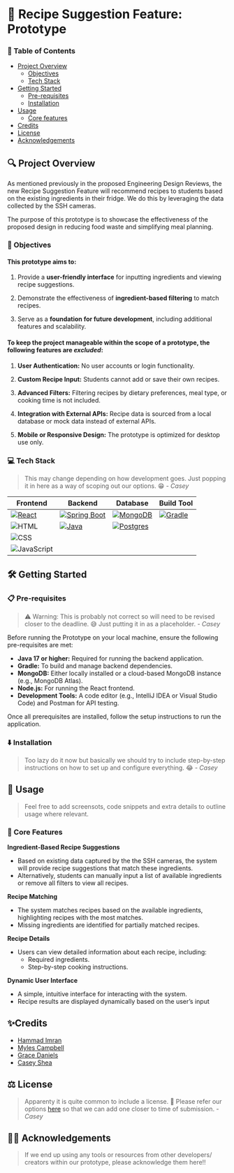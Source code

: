 # 🍲 Recipe Suggestion Feature: Prototype

### 📖 Table of Contents
- [Project Overview](#-project-overview)
    - [Objectives](#-objectives)
    - [Tech Stack](#-tech-stack)
- [Getting Started](#️-getting-started)
    - [Pre-requisites](#-pre-requisites)
    - [Installation](#️-installation)
- [Usage](#-usage)
    - [Core features](#-core-features)
- [Credits](#credits)
- [License](#️-license)
- [Acknowledgements](#-acknowledgements)

## 🔍 Project Overview
As mentioned previously in the proposed Engineering Design Reviews, the new Recipe Suggestion Feature will recommend recipes to students based on the existing ingredients in their fridge. We do this by leveraging the data collected by the SSH cameras.

The purpose of this prototype is to showcase the effectiveness of the proposed design in reducing food waste and simplifying meal planning.

### 🎯 Objectives
#### This prototype aims to:
1. Provide a **user-friendly interface** for inputting ingredients and viewing recipe suggestions.

2. Demonstrate the effectiveness of **ingredient-based filtering** to match recipes.

3. Serve as a **foundation for future development**, including additional features and scalability.

#### To keep the project manageable within the scope of a prototype, the following features are ***excluded***:
1. **User Authentication:** No user accounts or login functionality.

2. **Custom Recipe Input:** Students cannot add or save their own recipes.

3. **Advanced Filters:** Filtering recipes by dietary preferences, meal type, or cooking time is not included.

4. **Integration with External APIs:** Recipe data is sourced from a local database or mock data instead of external APIs.

5. **Mobile or Responsive Design:** The prototype is optimized for desktop use only.

### 💻 Tech Stack
> This may change depending on how development goes. Just popping it in here as a way of scoping out our options. 😁 *- Casey*

| **Frontend**            | **Backend**             | **Database**          | **Build Tool**       |
|--------------------------|-------------------------|------------------------|-----------------------|
| [![React][React.js]][React-url] | [![Spring Boot][Spring_boot]][Spring_boot-url] | [![MongoDB][MongoDB]][MongoDB-url] | [![Gradle][Gradle]][Gradle-url] |
| ![HTML]                 | [![Java][Java]][Java-url] | [![Postgres][Postgres]][Postgres-url] |                       |
| ![CSS]                  |                         |                        |                       |
| ![JavaScript]           |                         |                        |                       |


## 🛠️ Getting Started

### 📋 Pre-requisites
> ⚠️ Warning: This is probably not correct so will need to be revised closer to the deadline. 😅 Just putting it in as a placeholder. *- Casey*

Before running the Prototype on your local machine, ensure the following pre-requisites are met:

- **Java 17 or higher:** Required for running the backend application.
- **Gradle:** To build and manage backend dependencies.
- **MongoDB:** Either locally installed or a cloud-based MongoDB instance (e.g., MongoDB Atlas).
- **Node.js:** For running the React frontend.
- **Development Tools:** A code editor (e.g., IntelliJ IDEA or Visual Studio Code) and Postman for API testing.

Once all prerequisites are installed, follow the setup instructions to run the application.

### ⬇️ Installation
> Too lazy do it now but basically we should try to include step-by-step instructions on how to set up and configure everything. 😂 *- Casey*
## 📱 Usage
> Feel free to add screensots, code snippets and extra details to outline usage where relevant.

### 🌱 Core Features
**Ingredient-Based Recipe Suggestions**
- Based on existing data captured by the the SSH cameras, the system will provide recipe suggestions that match these ingredients.
- Alternatively, students can manually input a list of available ingredients or remove all filters to view all recipes.

**Recipe Matching**
- The system matches recipes based on the available ingredients, highlighting recipes with the most matches.
- Missing ingredients are identified for partially matched recipes.

**Recipe Details**
- Users can view detailed information about each recipe, including:
    - Required ingredients.
    - Step-by-step cooking instructions.

**Dynamic User Interface**
- A simple, intuitive interface for interacting with the system.
- Recipe results are displayed dynamically based on the user’s input

## ✨Credits
- [Hammad Imran][Hammad-github]
- [Myles Campbell][Myles-github]
- [Grace Daniels][Grace-github]
- [Casey Shea][Casey-github]

## ⚖️ License
> Apparenty it is quite common to include a license. 👀 Please refer our options [here][Choose-license-url] so that we can add one closer to time of submission. *- Casey*

## 🙌🏼 Acknowledgements
> If we end up using any tools or resources from other developers/ creators within our prototype, please acknowledge them here!!


<!-- MARKDOWN LINKS & IMAGES -->
<!-- https://www.markdownguide.org/basic-syntax/#reference-style-links -->

[React.js]: https://img.shields.io/badge/React-20232A?style=for-the-badge&logo=react&logoColor=61DAFB
[React-url]: https://reactjs.org/
[HTML]: https://img.shields.io/badge/html-%23E34F26.svg?style=for-the-badge&logo=html5&logoColor=white
[CSS]: https://img.shields.io/badge/css-%231572B6.svg?style=for-the-badge&logo=css3&logoColor=white
[Javascript]: https://img.shields.io/badge/javascript-%23323330.svg?style=for-the-badge&logo=javascript&logoColor=%23F7DF1E
[Spring_boot]: https://img.shields.io/badge/Spring_boot-%236DB33F.svg?style=for-the-badge&logo=springboot&logoColor=white
[Spring_boot-url]: https://spring.io/projects/spring-boot
[Java]: https://img.shields.io/badge/java-%23ED8B00.svg?style=for-the-badge&logo=openjdk&logoColor=white
[Java-url]: https://www.java.com/
[MongoDB]: https://img.shields.io/badge/MongoDB-%234ea94b.svg?style=for-the-badge&logo=mongodb&logoColor=white
[MongoDB-url]: https://www.mongodb.com/
[Postgres]: https://img.shields.io/badge/postgres-%23316192.svg?style=for-the-badge&logo=postgresql&logoColor=white
[Postgres-url]: https://www.postgresql.org/
[Gradle]: https://img.shields.io/badge/Gradle-02303A.svg?style=for-the-badge&logo=Gradle&logoColor=white
[Gradle-url]: https://gradle.org/

[Hammad-github]: https://github.com/TheHammad7
[Myles-github]: https://github.com/Sh4dow15
[Grace-github]: https://github.com/gracejdaniels
[Casey-github]: https://github.com/casey-shea05

[Choose-license-url]: https://choosealicense.com/